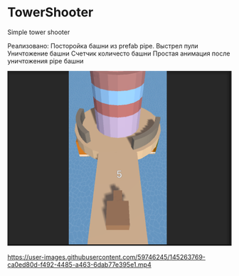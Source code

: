 # TowerShooter
Simple tower shooter

Реализовано:
 Посторойка башни из prefab pipe.
 Выстрел пули 
 Уничтожение башни 
 Счетчик количесто башни
 Простая анимация после уничтожения pipe башни

![Screenshot](TowerShooter.png)

https://user-images.githubusercontent.com/59746245/145263769-ca0ed80d-f492-4485-a463-6dab77e395e1.mp4

